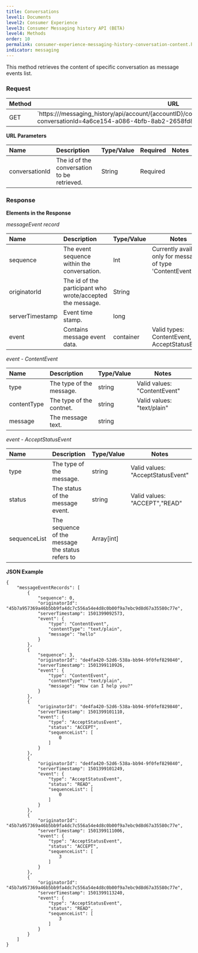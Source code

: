 ```yaml
---
title: Conversations
level1: Documents
level2: Consumer Experience
level3: Consumer Messaging history API (BETA)
level4: Methods
order: 10
permalink: consumer-experience-messaging-history-conversation-content.html
indicator: messaging
---
```


This method retrieves the content of specific conversation as message events list.

### Request

Method | URL
------ | ---------------------------------------------------------------------------------------------------
GET   | `https://<domain>/messaging_history/api/account/{accountID}/conversations/conversation/content/search?conversationId=4a6ce154-a086-4bfb-8ab2-2658fd88157

**URL Parameters**

Name   | Description                                                          | Type/Value | Required | Notes
:----- | :------------------------------------------------------------------- | :--------- | :------- | :--------------------------------------------------------------------------------------------------------------------------------------------
conversationId | The id of the conversation to be retrieved. | String    | Required | 

### Response

**Elements in the Response**

_messageEvent record_

Name                 | Description                                               | Type/Value | Notes
:------------------- | :-------------------------------------------------------- | :--------- | --------------
sequence             | The event sequence within the conversation.               | Int        | Currently available only for message of type 'ContentEvent'
originatorId         | The id of the participant who wrote/accepted the message. | String     |
serverTimestamp      | Event time stamp.                                         | long       |
event                | Contains message event data.                              | container  | Valid types: ContentEvent, AcceptStatusEvent  

_event - ContentEvent_ 

Name                 | Description                | Type/Value | Notes
:------------------- | :--------------------------| :--------- |---------------------------------------------
type                 | The type of the message.   | string     | Valid values: "ContentEvent"
contentType          | The type of the contnet.   | string     | Valid values: "text/plain"
message              | The message text.          | string     | 



_event - AcceptStatusEvent_

Name                 | Description                                      | Type/Value   | Notes
:------------------- | :------------------------------------------------| :----------- | ---------------------------------
type                 | The type of the message.                         | string       | Valid values: "AcceptStatusEvent"
status               | The status of the message event.                 | string       | Valid values: "ACCEPT","READ" 
sequenceList         | The sequence of the message the status refers to | Array[int]   |

**JSON Example**

```
{
    "messageEventRecords": [
        {
            "sequence": 0,
            "originatorId": "45b7a957369a46b5bb9fa4dc7c556a54e4d8c0b00f9a7ebc9d8d67a35580c77e",
            "serverTimestamp": 1501399092573,
            "event": {
                "type": "ContentEvent",
                "contentType": "text/plain",
                "message": "hello"
            }
        },
        {
            "sequence": 3,
            "originatorId": "de4fa420-52d6-538a-bb94-9f0fef829840",
            "serverTimestamp": 1501399110926,
            "event": {
                "type": "ContentEvent",
                "contentType": "text/plain",
                "message": "How can I help you?"
            }
        },
        {
            "originatorId": "de4fa420-52d6-538a-bb94-9f0fef829840",
            "serverTimestamp": 1501399101110,
            "event": {
                "type": "AcceptStatusEvent",
                "status": "ACCEPT",
                "sequenceList": [
                    0
                ]
            }
        },
        {
            "originatorId": "de4fa420-52d6-538a-bb94-9f0fef829840",
            "serverTimestamp": 1501399101249,
            "event": {
                "type": "AcceptStatusEvent",
                "status": "READ",
                "sequenceList": [
                    0
                ]
            }
        },
        {
            "originatorId": "45b7a957369a46b5bb9fa4dc7c556a54e4d8c0b00f9a7ebc9d8d67a35580c77e",
            "serverTimestamp": 1501399111006,
            "event": {
                "type": "AcceptStatusEvent",
                "status": "ACCEPT",
                "sequenceList": [
                    3
                ]
            }
        },
        {
            "originatorId": "45b7a957369a46b5bb9fa4dc7c556a54e4d8c0b00f9a7ebc9d8d67a35580c77e",
            "serverTimestamp": 1501399113240,
            "event": {
                "type": "AcceptStatusEvent",
                "status": "READ",
                "sequenceList": [
                    3
                ]
            }
        }
    ]
}

```
